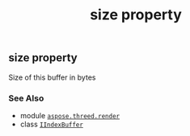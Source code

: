 ﻿---
title: size property
second_title: Aspose.3D for Python via .NET API References
description: 
type: docs
weight: 60
url: /aspose.threed.render/iindexbuffer/size/
is_root: false
---

## size property


Size of this buffer in bytes

### See Also
* module [`aspose.threed.render`](../../)
* class [`IIndexBuffer`](/3d/python-net/aspose.threed.render/iindexbuffer)
